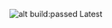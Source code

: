 ![alt build:passed](https://travis-ci.org/joseEnrique/parallel-requests.svg?branch=master)
 Latest 

